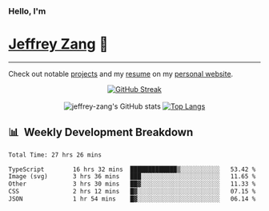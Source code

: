 
### Hello, I'm 
# [Jeffrey Zang](https://www.linkedin.com/in/jeffreyzang/) 🦀

---

Check out notable [projects](https://jeffz.dev/projects) and my [resume](https://jeffz.dev/resume) on my [personal website](https://jeffz.dev/).

<div align = 'center'>

[![GitHub Streak](https://github-readme-streak-stats.herokuapp.com/?user=jeffrey-zang&theme=tokyonight)](https://git.io/streak-stats)
<br></br>
![jeffrey-zang's GitHub stats](https://github-readme-stats.vercel.app/api?username=jeffrey-zang&show_icons=true&theme=tokyonight&hide_rank=true&hide=stars) 
[![Top Langs](https://github-readme-stats.vercel.app/api/top-langs/?username=jeffrey-zang&hide=ShaderLab,HLSL&layout=compact&theme=tokyonight)](https://github.com/anuraghazra/github-readme-stats)

</div>

## 📊 &nbsp;Weekly Development Breakdown
<!--START_SECTION:waka-->

```txt
Total Time: 27 hrs 26 mins

TypeScript        16 hrs 32 mins  █████████████▒░░░░░░░░░░░   53.42 %
Image (svg)       3 hrs 36 mins   ███░░░░░░░░░░░░░░░░░░░░░░   11.65 %
Other             3 hrs 30 mins   ██▓░░░░░░░░░░░░░░░░░░░░░░   11.33 %
CSS               2 hrs 12 mins   █▓░░░░░░░░░░░░░░░░░░░░░░░   07.15 %
JSON              1 hr 54 mins    █▓░░░░░░░░░░░░░░░░░░░░░░░   06.14 %
```

<!--END_SECTION:waka-->

